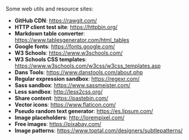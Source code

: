 Some web utils and resource sites:

* **GitHub CDN**: https://rawgit.com/
* **HTTP client test site**: https://httpbin.org/
* **Markdown table converter**: https://www.tablesgenerator.com/html_tables
* **Google fonts**: https://fonts.google.com/
* **W3 Schools**: https://www.w3schools.com/
* **W3 Schools CSS templates**: https://www.w3schools.com/w3css/w3css_templates.asp
* **Dans Tools**: https://www.danstools.com/about.php
* **Regular expression sandbox**: https://regexr.com/
* **Sass sandbox**: https://www.sassmeister.com/
* **Less sandbox**: http://less2css.org/
* **Share content**: https://pastebin.com/
* **Vector icons**: https://www.flaticon.com/
* **Pseudo random text generator**: https://es.lipsum.com/
* **Image placeholders**: http://lorempixel.com/
* **Free images**: https://pixabay.com/
* **Image patterns**: https://www.toptal.com/designers/subtlepatterns/

